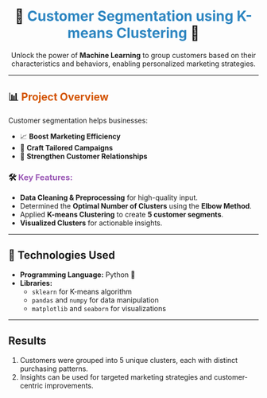 <h1 align="center">🎯 <span style="color: #2E86C1;">Customer Segmentation using K-means Clustering</span> 🎯</h1>  

<p align="center">  
Unlock the power of <b>Machine Learning</b> to group customers based on their characteristics and behaviors, enabling personalized marketing strategies.  
</p>  

---

## 📊 <span style="color: #D35400;">**Project Overview**</span>  

Customer segmentation helps businesses:  
- 📈 **Boost Marketing Efficiency**  
- 🎯 **Craft Tailored Campaigns**  
- 🤝 **Strengthen Customer Relationships**  

### 🛠️ <span style="color: #9B59B6;">**Key Features:**</span>  
- **Data Cleaning & Preprocessing** for high-quality input.  
- Determined the **Optimal Number of Clusters** using the **Elbow Method**.  
- Applied **K-means Clustering** to create **5 customer segments**.  
- **Visualized Clusters** for actionable insights.  

--- 

## 🔧 **Technologies Used**  

- **Programming Language:** Python 🐍  
- **Libraries:**  
  - `sklearn` for K-means algorithm  
  - `pandas` and `numpy` for data manipulation  
  - `matplotlib` and `seaborn` for visualizations  

---

##  **Results** 
  1. Customers were grouped into 5 unique clusters, each with distinct purchasing patterns.
  2. Insights can be used for targeted marketing strategies and customer-centric improvements. 

 
